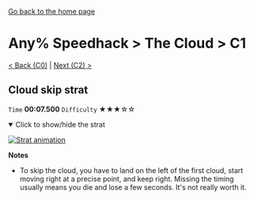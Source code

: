 [Go back to the home page](https://github.com/Doublevil/scbspeedrun)

# Any% Speedhack > The Cloud > C1

[< Back (C0)](https://github.com/Doublevil/scbspeedrun/blob/main/levels/any_sh/C/C0.md) | [Next (C2) >](https://github.com/Doublevil/scbspeedrun/blob/main/levels/any_sh/C/C2.md)

## Cloud skip strat

`Time` **00:07.500** `Difficulty` ★★★☆☆
<details open>
  <summary>Click to show/hide the strat</summary>

  [![Strat animation](https://github.com/Doublevil/scbspeedrun/blob/main/media/levels/C/C1_CloudSkip.webp)](https://github.com/Doublevil/scbspeedrun/blob/main/media/levels/C/C1_CloudSkip.mp4?raw=true)

  **Notes**
  - To skip the cloud, you have to land on the left of the first cloud, start moving right at a precise point, and keep right. Missing the timing usually means you die and lose a few seconds. It's not really worth it.
</details>

